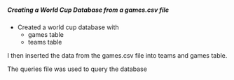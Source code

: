 ##### Creating a World Cup Database from a games.csv file

* Created a world cup database with
  * games table
  * teams table

I then inserted the data from the games.csv file into teams and games table.

The queries file was used to query the database
